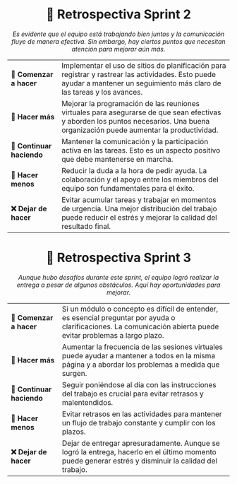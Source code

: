 <div align="center">

# 🚀 Retrospectiva Sprint 2

_Es evidente que el equipo está trabajando bien juntos y la comunicación fluye de manera efectiva. Sin embargo, hay ciertos puntos que necesitan atención para mejorar aún más._

</div>

<div align="center">

|                   |                             |
| ----------------- | --------------------------- |
| **🌱 Comenzar a hacer** | Implementar el uso de sitios de planificación para registrar y rastrear las actividades. Esto puede ayudar a mantener un seguimiento más claro de las tareas y los avances. |
| **🚀 Hacer más**     | Mejorar la programación de las reuniones virtuales para asegurarse de que sean efectivas y aborden los puntos necesarios. Una buena organización puede aumentar la productividad. |
| **👏 Continuar haciendo** | Mantener la comunicación y la participación activa en las tareas. Esto es un aspecto positivo que debe mantenerse en marcha. |
| **👀 Hacer menos** | Reducir la duda a la hora de pedir ayuda. La colaboración y el apoyo entre los miembros del equipo son fundamentales para el éxito. |
| **❌ Dejar de hacer** | Evitar acumular tareas y trabajar en momentos de urgencia. Una mejor distribución del trabajo puede reducir el estrés y mejorar la calidad del resultado final. |

</div>

<div align="center">

# 🏁 Retrospectiva Sprint 3

_Aunque hubo desafíos durante este sprint, el equipo logró realizar la entrega a pesar de algunos obstáculos. Aquí hay oportunidades para mejorar._

</div>

<div align="center">

|                   |                             |
| ----------------- | --------------------------- |
| **🌱 Comenzar a hacer** | Si un módulo o concepto es difícil de entender, es esencial preguntar por ayuda o clarificaciones. La comunicación abierta puede evitar problemas a largo plazo. |
| **🚀 Hacer más**     | Aumentar la frecuencia de las sesiones virtuales puede ayudar a mantener a todos en la misma página y a abordar los problemas a medida que surgen. |
| **👏 Continuar haciendo** | Seguir poniéndose al día con las instrucciones del trabajo es crucial para evitar retrasos y malentendidos. |
| **👀 Hacer menos** | Evitar retrasos en las actividades para mantener un flujo de trabajo constante y cumplir con los plazos. |
| **❌ Dejar de hacer** | Dejar de entregar apresuradamente. Aunque se logró la entrega, hacerlo en el último momento puede generar estrés y disminuir la calidad del trabajo. |

</div>
